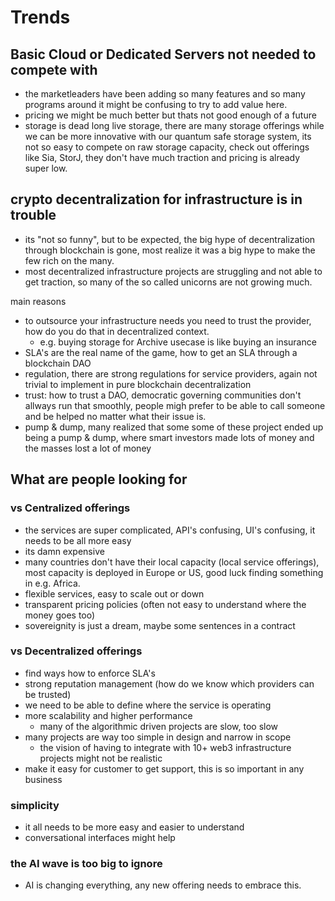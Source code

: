 # Trends

## Basic Cloud or Dedicated Servers not needed to compete with

- the marketleaders have been adding so many features and so many programs around it might be confusing to try to add value here.
- pricing we might be much better but thats not good enough of a future
- storage is dead long live storage, there are many storage offerings while we can be more innovative with our quantum safe storage system, its not so easy to compete on raw storage capacity, check out offerings like Sia, StorJ, they don't have much traction and pricing is already super low.

## crypto decentralization for infrastructure is in trouble

- its "not so funny", but to be expected, the big hype of decentralization through blockchain is gone, most realize it was a big hype to make the few rich on the many.
- most decentralized infrastructure projects are struggling and not able to get traction, so many of the so called unicorns are not growing much.

main reasons

- to outsource your infrastructure needs you need to trust the provider, how do you do that in decentralized context.
  - e.g. buying storage for Archive usecase is like buying an insurance
- SLA's are the real name of the game, how to get an SLA through a blockchain DAO
- regulation, there are strong regulations for service providers, again not trivial to implement in pure blockchain decentralization
- trust: how to trust a DAO, democratic governing communities don't allways run that smoothly, people migh prefer to be able to call someone and be helped no matter what their issue is.
- pump & dump, many realized that some some of these project ended up being a pump & dump, where smart investors made lots of money and the masses lost a lot of money


## What are people looking for

### vs Centralized offerings

- the services are super complicated, API's confusing, UI's confusing, it needs to be all more easy
- its damn expensive
- many countries don't have their local capacity (local service offerings), most capacity is deployed in Europe or US, good luck finding something in e.g. Africa.
- flexible services, easy to scale out or down
- transparent pricing policies (often not easy to understand where the money goes too)
- sovereignity is just a dream, maybe some sentences in a contract


### vs Decentralized offerings

- find ways how to enforce SLA's
- strong reputation management (how do we know which providers can be trusted)
- we need to be able to define where the service is operating
- more scalability and higher performance
  - many of the algorithmic driven projects are slow, too slow
- many projects are way too simple in design and narrow in scope
  - the vision of having to integrate with 10+ web3 infrastructure projects might not be realistic
- make it easy for customer to get support, this is so important in any business

### simplicity

- it all needs to be more easy and easier to understand
- conversational interfaces might help

### the AI wave is too big to ignore

- AI is changing everything, any new offering needs to embrace this.